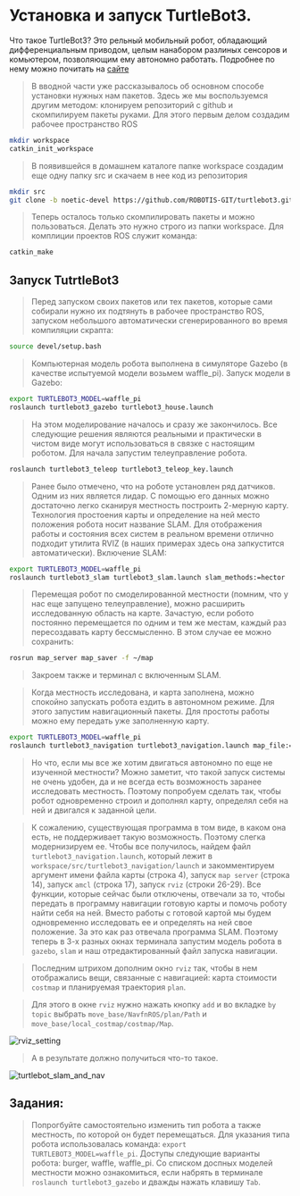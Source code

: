 # Установка и запуск TurtleBot3.
Что такое TurtleBot3? Это рельный мобильный робот, обладающий дифференциальным приводом, целым нанабором разлиных сенсоров и комьютером, позволяющим ему автономно работать. Подробнее по нему можно почитать на [сайте](https://emanual.robotis.com/docs/en/platform/turtlebot3/overview/)
> В вводной части уже рассказывалось об основном способе установки нужных нам пакетов. Здесь же мы воспользуемся другим методом: клонируем репозиторий с github и скомпилируем пакеты руками.
>	Для этого первым делом создадим рабочее пространство ROS
```bash
mkdir workspace
catkin_init_workspace
```
>	В появившейся в домашнем каталоге папке workspace создадим еще одну папку src и скачаем в нее код из репозитория
```bash
mkdir src
git clone -b noetic-devel https://github.com/ROBOTIS-GIT/turtlebot3.git
```
> Теперь осталось только скомпилировать пакеты и можно пользоваться. Делать это нужно строго из папки workspace. Для комплиции проектов ROS служит команда:
```bash
catkin_make
```

## Запуск TutrtleBot3
> Перед запуском своих пакетов или тех пакетов, которые сами собирали нужно их подтянуть в рабочее пространство ROS, запуском небольшого автоматически сгенерированного во время компиляции скрапта:
```bash
source devel/setup.bash
```
> Компьютерная модель робота выполнена в симуляторе Gazebo (в качестве испытуемой модели возьмем waffle_pi). Запуск модели в Gazebo:
```bash
export TURTLEBOT3_MODEL=waffle_pi
roslaunch turtlebot3_gazebo turtlebot3_house.launch
```
> На этом моделирование началось и сразу же закончилось. Все следующие решения являются реальными и практически в чистом виде могут использоваться в связке с настоящим роботом. Для начала запустим телеуправление робота.
```bash
roslaunch turtlebot3_teleop turtlebot3_teleop_key.launch 
```
>	Ранее было отмечено, что на роботе установлен ряд датчиков. Одним из них является лидар. С помощью его данных можно достаточно легко сканируя местность построить 2-мерную карту. Технология простоения карты и определение на ней место положения робота носит название SLAM. Для отображения работы и состояния всех систем в реальном времени отлично подходит утилита RVIZ (в наших примерах здесь она запкустится автоматически). Включение SLAM:
```bash
export TURTLEBOT3_MODEL=waffle_pi
roslaunch turtlebot3_slam turtlebot3_slam.launch slam_methods:=hector
```
>	Перемещая робот по смоделированной местности (помним, что у нас еще запущено телеуправление), можно расширить исследованную область на карте. Зачастую, если робото постоянно перемещается по одним и тем же местам, каждый раз пересоздавать карту бессмысленно. В этом случае ее можно сохранить:
```bash
rosrun map_server map_saver -f ~/map
```
>Закроем также и терминал с включенным SLAM.

>	Когда местность исследована, и карта заполнена, можно спокойно запускать робота ездить в автономном режиме. Для этого запустим навигационный пакеты. Для простоты работы можно ему передать уже заполненную карту.
```bash
export TURTLEBOT3_MODEL=waffle_pi
roslaunch turtlebot3_navigation turtlebot3_navigation.launch map_file:=$HOME/map.yaml
```
> Но что, если мы все же хотим двигаться автономно по еще не изученной местности? Можно заметит, что такой запуск системы не очень удобен, да и не всегда есть возможность заранее исследовать местность. Поэтому попробуем сделать так, чтобы робот одновременно строил и дополнял карту, определял себя на ней и двигался к заданной цели.

> К сожалению, существующая программа в том виде, в каком она есть, не поддерживает такую возможность. Поэтому слегка модернизируем ее. Чтобы все получилось, найдем файл `turtlebot3_navigation.launch`, который лежит в `workspace/src/turtlebot3_navigation/launch` и закомментируем аргумент имени файла карты (строка 4), запуск `map server` (строка 14), запуск `amcl` (строка 17), запуск `rviz` (строки 26-29). Все функции, которые сейчас были отключены, отвечали за то, чтобы передать в программу навигации готовую карты и помочь роботу найти себя на ней. 
> Вместо работы с готовой картой мы будем одновременно исследовать ее и определять на ней свое положение. За это как раз отвечала программа SLAM. Поэтому теперь в 3-х разных окнах терминала запустим модель робота в `gazebo`, `slam` и наш отредактированный файл запуска навигации.
 
> Последним штрихом дополним окно `rviz` так, чтобы в нем отображались вещи, связанные с навигацией: карта стоимости `costmap` и планируемая траектория `plan`.
 
> Для этого в окне `rviz` нужно нажать кнопку `add` и во вкладке `by topic` выбрать `move_base/NavfnROS/plan/Path` и `move_base/local_costmap/costmap/Map`.

![rviz_setting](../assets/rviz_setting.png)

> А в результате должно получиться что-то такое.

![turtlebot_slam_and_nav](../assets/turtlebot_slam_and_nav.png)

## Задания:
> Попрогбуйте самостоятельно изменить тип робота а также местность, по которой он будет перемещаться.
> Для указания типа робота использовалась команда: `export TURTLEBOT3_MODEL=waffle_pi`.  Доступы следующие варианты робота: burger, waffle, waffle_pi.
> Со списком доспных моделей местности можно ознакомиться, если набрять в терминале `roslaunch turtlebot3_gazebo` и дважды нажать клавишу `Tab`.
